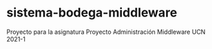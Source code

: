 # sistema-bodega-middleware
Proyecto para la asignatura Proyecto Administración Middleware UCN 2021-1
